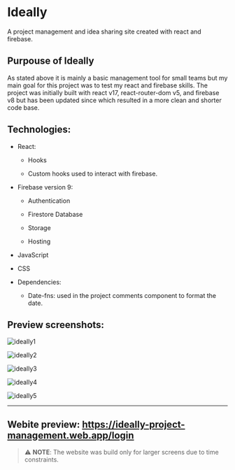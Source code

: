 # Ideally

A project management and idea sharing site created with react and firebase.

## Purpouse of Ideally

As stated above it is mainly a basic management tool for small teams but my main goal for this project was to test my react and firebase skills. The project was initially built with react v17, react-router-dom v5, and firebase v8 but has been updated since which resulted in a more clean and shorter code base.

## Technologies:

- React:

  - Hooks

  - Custom hooks used to interact with firebase.
 
- Firebase version 9:

  - Authentication

  - Firestore Database

  - Storage

  - Hosting

- JavaScript

- CSS

- Dependencies:

  - Date-fns: used in the project comments component to format the date.

## Preview screenshots:

![ideally1](https://user-images.githubusercontent.com/76817540/170010911-542d7c2d-d715-45a5-944d-b3ee60fcb9d6.jpeg)

![ideally2](https://user-images.githubusercontent.com/76817540/170010925-63e4b2da-b38b-48f4-bb07-b15f177fa632.jpeg)

![ideally3](https://user-images.githubusercontent.com/76817540/170010937-9922f52d-7200-46a3-a5ec-a315543c8d89.jpeg)

![ideally4](https://user-images.githubusercontent.com/76817540/170010954-916d0ecb-a09a-45e2-88e1-b289d50875c9.jpeg)

![ideally5](https://user-images.githubusercontent.com/76817540/170010978-622fcfab-3ad5-401c-ae08-d47f623cedc4.jpeg)

---

## Webite preview: https://ideally-project-management.web.app/login

> :warning: **NOTE**: The website was build only for larger screens due to time constraints.
